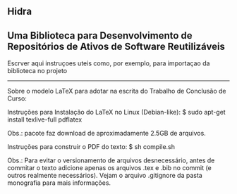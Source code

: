 Hidra
---
Uma Biblioteca para Desenvolvimento de Repositórios de Ativos de Software Reutilizáveis
---
Escrver aqui instruçoes uteis como, por exemplo,  para importaçao da biblioteca no projeto

---
Sobre o modelo LaTeX para adotar na escrita do Trabalho de Conclusão de Curso:

Instruções para Instalação do LaTeX no Linux (Debian-like):
$ sudo apt-get install texlive-full pdflatex

Obs.: pacote faz download de aproximadamente 2.5GB de arquivos.

Instruções para construir o PDF do texto:
$ sh compile.sh

Obs.: Para evitar o versionamento de arquivos desnecessário, antes de commitar o texto adicione apenas os arquivos .tex e .bib no commit (e outros realmente necessários).
Vejam o arquivo .gitignore da pasta monografia para mais informações.
